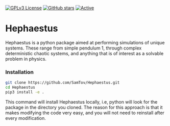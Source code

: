[![GPLv3 License](https://img.shields.io/badge/License-GPL%20v3-yellow.svg)](https://opensource.org/licenses/)
[![GitHub stars](https://img.shields.io/github/stars/badges/shields.svg?style=social&label=Stars&style=plastic)](https://github.com/SamTov/Hephaestus)
[![Active](http://img.shields.io/badge/Status-Active-green.svg)](https://github.com/SamTov/Hephaestus)  

# Hephaestus
Hephaestus is a python package aimed at performing simulations of unique systems. These range from simple pendulum
1, through complex deterministic chaotic systems, and anything that is of interest as a solvable problem
in physics. 

### Installation
```bash
git clone https://github.com/SamTov/Hephaestus.git
cd Hephaestus
pip3 install -e .
```

This command will install Hephaestus locally, i.e, python will look for the package in the directory you cloned. The 
reason for this approach is that it makes modifying the code very easy, and you will not need to reinstall after every
modification.

